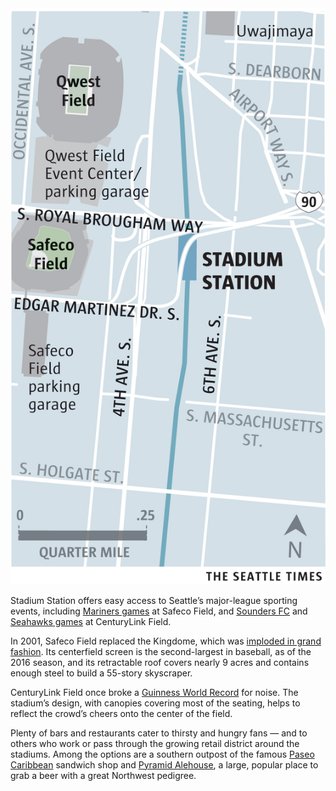 <aside class="map"><img src="./assets/maps/StadiumStation-c.jpg"></aside>

<span class="dropcap">S</span>tadium Station offers easy access to Seattle’s major-league sporting events, including [Mariners games](http://www.seattletimes.com/sports/mariners/) at Safeco Field, and [Sounders FC](http://www.seattletimes.com/sports/sounders/) and [Seahawks games](http://www.seattletimes.com/sports/seahawks/) at CenturyLink Field. 

In 2001, Safeco Field replaced the Kingdome, which was [imploded in grand fashion](http://old.seattletimes.com/special/kingdome/). Its centerfield screen is the second-largest in baseball, as of the 2016 season, and its retractable roof covers nearly 9 acres and contains enough steel to build a 55-story skyscraper.
 
CenturyLink Field once broke a [Guinness World Record](http://www.seattletimes.com/opinion/centurylinks-roar-may-cause-more-than-just-ringing-in-your-ears/) for noise. The stadium’s design, with canopies covering most of the seating, helps to reflect the crowd’s cheers onto the center of the field.
 
Plenty of bars and restaurants cater to thirsty and hungry fans — and to others who work or pass through the growing retail district around the stadiums. Among the options are a southern outpost of the famous [Paseo Caribbean](http://www.seattletimes.com/life/food-drink/paseo-2-opens-in-sodo-and-its-huge/) sandwich shop and [Pyramid Alehouse](http://www.pyramidbrew.com/alehouses/seattle/), a large, popular place to grab a beer with a great Northwest pedigree. 
